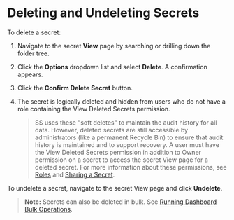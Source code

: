 [title]: # (Deleting and Undeleting Secrets)
[tags]: # (Secret)
[priority]: # (40)

# Deleting and Undeleting Secrets

To delete a secret:

1. Navigate to the secret **View** page by searching or drilling down the folder tree.

1. Click the **Options** dropdown list and select **Delete**. A confirmation appears.

1. Click the **Confirm Delete Secret** button.

1. The secret is logically deleted and hidden from users who do not have a role containing the View Deleted Secrets permission.

   > SS uses these "soft deletes" to maintain the audit history for all data. However, deleted secrets are still accessible by administrators (like a permanent Recycle Bin) to ensure that audit history is maintained and to support recovery. A user must have the View Deleted Secrets permission in addition to Owner permission on a secret to access the secret View page for a deleted secret. For more information about these permissions, see [Roles](#roles) and [Sharing a Secret](sharing-a-secret).

To undelete a secret, navigate to the secret View page and click **Undelete**.

> **Note:** Secrets can also be deleted in bulk. See [Running Dashboard Bulk Operations](#running-dashboard-bulk-operations).

